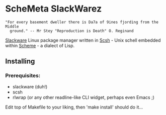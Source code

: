 # ScheMeta SlackWarez
    "For every basement dweller there is Da7a of 9ines fjording from the Middle
      ground." -- Mr Stey "Reproduction is Death" O. Reginand

[Slackware](http://www.slackware.com/) Linux package manager written in
[Scsh](http://www.scsh.net/) - Unix schell embedded within
[Scheme](http://www.schemers.org/) - a dialect of Lisp.

## Installing

### Prerequisites:

  * slackware (duh!)
  * scsh
  * rlwrap (or any other readline-like CLI widget, perhaps even Emacs ;)

Edit top of Makefile to your liking, then 'make install' should do it...

